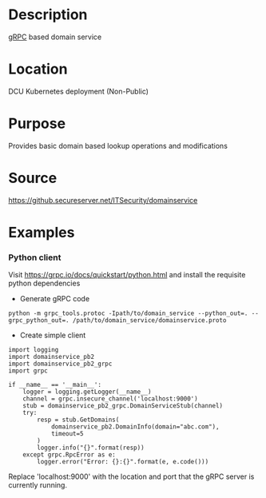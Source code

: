 # Description
[gRPC](http://grpc.io) based domain service

# Location
DCU Kubernetes deployment (Non-Public)

# Purpose
Provides basic domain based lookup operations and modifications

# Source
https://github.secureserver.net/ITSecurity/domainservice

# Examples

### Python client
Visit https://grpc.io/docs/quickstart/python.html and install the requisite python dependencies

* Generate gRPC code
```
python -m grpc_tools.protoc -Ipath/to/domain_service --python_out=. --grpc_python_out=. /path/to/domain_service/domainservice.proto
```

* Create simple client

```
import logging
import domainservice_pb2
import domainservice_pb2_grpc
import grpc

if __name__ == '__main__':
    logger = logging.getLogger(__name__)
    channel = grpc.insecure_channel('localhost:9000')
    stub = domainservice_pb2_grpc.DomainServiceStub(channel)
    try:
        resp = stub.GetDomains(
            domainservice_pb2.DomainInfo(domain="abc.com"),
            timeout=5
        )
        logger.info("{}".format(resp))
    except grpc.RpcError as e:
        logger.error("Error: {}:{}".format(e, e.code()))
```
Replace 'localhost:9000' with the location and port that the gRPC server is currently running.
